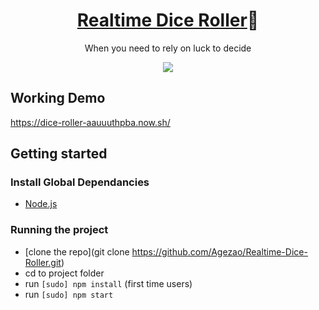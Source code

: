 <h1 align="center" style="border:none;">
<a href="https://dice-roller-aauuuthpba.now.sh/">Realtime Dice Roller</a>🎲
</h1>

<p align="center">
When you need to rely on luck to decide
</p>

<p align="center">
  <a href="https://opensource.org/licenses/MIT"><img src="https://img.shields.io/badge/License-MIT-yellow.svg"></a>
</p>

## Working Demo
<a href="https://dice-roller-aauuuthpba.now.sh/">https://dice-roller-aauuuthpba.now.sh/</a>

## Getting started

### Install Global Dependancies
  * [Node.js](http://nodejs.org)

### Running the project
  * [clone the repo](git clone https://github.com/Agezao/Realtime-Dice-Roller.git)
  * cd to project folder
  * run `[sudo] npm install` (first time users)
  * run `[sudo] npm start`
